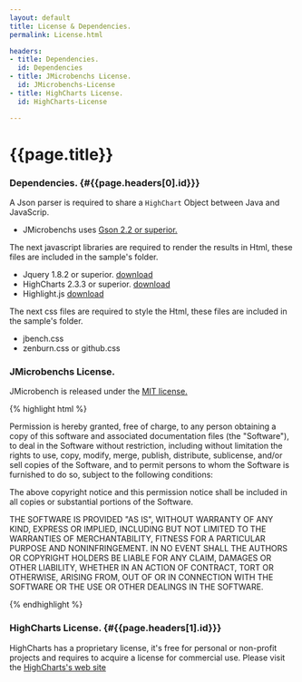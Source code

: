 ```yaml
---
layout: default
title: License & Dependencies.
permalink: License.html

headers:
- title: Dependencies.
  id: Dependencies
- title: JMicrobenchs License.
  id: JMicrobenchs-License
- title: HighCharts License.
  id: HighCharts-License

---
```


# {{page.title}}

### Dependencies.   {#{{page.headers[0].id}}}
A Json parser is required to share a `HighChart` Object between Java and JavaScrip. 

* JMicrobenchs uses [Gson 2.2 or superior.](http://code.google.com/p/google-gson/)

The next javascript libraries are required to render the results in Html, these files are included in the sample's folder. 

* Jquery 1.8.2 or superior. [download](http://jquery.com/)
* HighCharts 2.3.3 or superior. [download](http://www.highcharts.com/download)
* Highlight.js [download](https://github.com/isagalaev/highlight.js)

The next css files are required to style the Html, these files are included in the sample's folder.

* jbench.css 
* zenburn.css or github.css
	 

### JMicrobenchs License.
JMicrobench is released under the [MIT license.](http://opensource.org/licenses/mit-license.php)

{% highlight html %}

Permission is hereby granted, free of charge, to any person obtaining a copy of this software and associated documentation files (the "Software"), to deal in the Software without restriction, including without limitation the rights to use, copy, modify, merge, publish, distribute, sublicense, and/or sell copies of the Software, and to permit persons to whom the Software is furnished to do so, subject to the following conditions:

The above copyright notice and this permission notice shall be included in all copies or substantial portions of the Software.

THE SOFTWARE IS PROVIDED "AS IS", WITHOUT WARRANTY OF ANY KIND, EXPRESS OR IMPLIED, INCLUDING BUT NOT LIMITED TO THE WARRANTIES OF MERCHANTABILITY, FITNESS FOR A PARTICULAR PURPOSE AND NONINFRINGEMENT. IN NO EVENT SHALL THE AUTHORS OR COPYRIGHT HOLDERS BE LIABLE FOR ANY CLAIM, DAMAGES OR OTHER LIABILITY, WHETHER IN AN ACTION OF CONTRACT, TORT OR OTHERWISE, ARISING FROM, OUT OF OR IN CONNECTION WITH THE SOFTWARE OR THE USE OR OTHER DEALINGS IN THE SOFTWARE.

{% endhighlight %} 


### HighCharts License.   {#{{page.headers[1].id}}}
HighCharts has a proprietary license, it's free for personal or non-profit projects and requires to acquire a license for commercial use. Please visit the [HighCharts's web site](http://shop.highsoft.com/highcharts.html)






